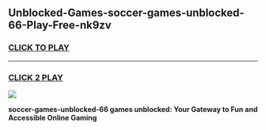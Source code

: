 
## Unblocked-Games-soccer-games-unblocked-66-Play-Free-nk9zv
<h3>
<a href="https://premium76.site?title=soccer-games-unblocked-66&ref=18A">CLICK TO PLAY</a></h3>
<hr>

<h3>
<a href="https://premium76.site?title=soccer-games-unblocked-66&ref=18A">CLICK 2 PLAY</a>
  
</h3>

<a href="https://premium76.site?title=soccer-games-unblocked-66&ref=18A"><img src="https://clearcache.store/games.png"></a>


**soccer-games-unblocked-66 games unblocked: Your Gateway to Fun and Accessible Online Gaming**

